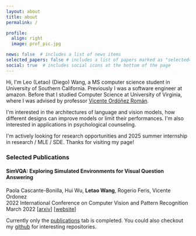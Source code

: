 ```yaml
---
layout: about
title: about
permalink: /

profile:
  align: right
  image: prof_pic.jpg

news: false  # includes a list of news items
selected_papers: false # includes a list of papers marked as "selected={true}"
social: true  # includes social icons at the bottom of the page
---
```


Hi, I'm Leo (Letao) (Diego) Wang, a MS computer science student in University of Southern California. Previously I was a software engineer at amazon. Before that I studied Computer Science at University of Virginia, where I was advised by professor [Vicente Ordóñez Román](https://www.cs.rice.edu/~vo9/).

I'm interested in the architectures of language and vision models, how different designs can improve models or limit their performances. I'm also interested in applications in psychological counseling.

I'm actively looking for research opportunities and 2025 summer internship in research / MLE / SDE. Thanks for visiting my page!

### Selected Publications

#### SimVQA: Exploring Simulated Environments for Visual Question Answering
Paola Cascante-Bonilla, Hui Wu, **Letao Wang**, Rogerio Feris, Vicente Ordonez<br>
2022 International Conference on Computer Vision and Pattern Recognition<br>
March 2022 [[arxiv](https://arxiv.org/abs/2203.17219)] [[website](https://www.cs.rice.edu/~pc51/simvqa/)]

Currently only the [publications](/publications) tab is completed. You could also checkout my [github](https://github.com/dw61) for interesting repositories.
